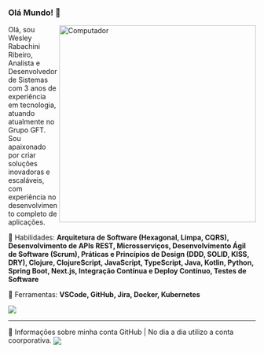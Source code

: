 ### Olá Mundo! 💜
<img src="https://raw.githubusercontent.com/MicaelliMedeiros/micaellimedeiros/master/image/computer-illustration.png" min-width="300px" max-width="300px" width="400px" align="right" alt="Computador">

<p align="left"> 
  Olá, sou Wesley Rabachini Ribeiro, Analista e Desenvolvedor de Sistemas com 3 anos de experiência em tecnologia, atuando atualmente no Grupo GFT. Sou apaixonado por criar soluções inovadoras e escaláveis, com experiência no desenvolvimento completo de aplicações</strong>.
</p>

<p align="left">
  🦄 Habilidades: <strong>Arquitetura de Software (Hexagonal, Limpa, CQRS), Desenvolvimento de APIs REST, Microsserviços, Desenvolvimento Ágil de Software (Scrum), Práticas e Princípios de Design (DDD, SOLID, KISS, DRY), Clojure, ClojureScript, JavaScript, TypeScript, Java, Kotlin, Python, Spring Boot, Next.js, Integração Contínua e Deploy Contínuo, Testes de Software</strong>
</p>

<p align="left">
  💼 Ferramentas: <strong>VSCode, GitHub, Jira, Docker, Kubernetes</strong>
</p>


<p align="left">
  <a href="linkedin.com/in/wesley-rabachini-776a81204/" alt="Linkedin">
  <img src="https://img.shields.io/badge/-Linkedin-0e76a8?style=for-the-badge&logo=Linkedin&logoColor=white&link=https://www.linkedin.com/in/wesley-rabachini-776a81204" /></a>
</p> 
<hr>
🏅 Informações sobre minha conta GitHub | No dia a dia utilizo a conta coorporativa.
<img align=center src="https://github-readme-stats.vercel.app/api?username=WesleyRabachiniRibeiro&show_icons=true&theme=radical">
